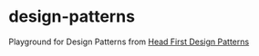 design-patterns
===============

Playground for Design Patterns from [Head First Design Patterns](http://www.amazon.com/Head-First-Design-Patterns-Freeman/dp/0596007124/)
